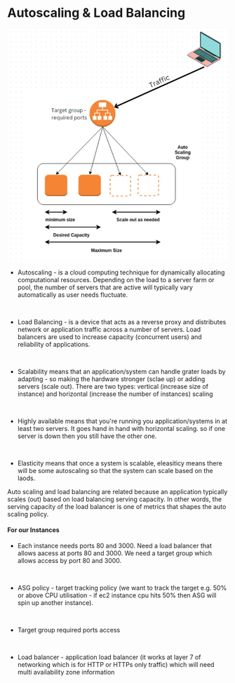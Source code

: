 # Autoscaling & Load Balancing

![](autoscaling.png)

- Autoscaling -  is a cloud computing technique for dynamically allocating computational resources. Depending on the load to a server farm or pool, the number of servers that are active will typically vary automatically as user needs fluctuate.
<br>

- Load Balancing - is a device that acts as a reverse proxy and distributes network or application traffic across a number of servers. Load balancers are used to increase capacity (concurrent users) and reliability of applications.
<br>

- Scalability means that an application/system can handle grater loads by adapting - so making the hardware stronger (sclae up) or adding servers (scale out). There are two types: vertical (increase size of instance) and horizontal (increase the number of instances) scaling
<br>

- Highly available means that you're running you application/systems in at least two servers. It goes hand in hand with horizontal scaling. so if one server is down then you still have the other one.
<br>

- Elasticity means that once a system is scalable, eleasiticy means there will be some autoscaling so that the system can scale based on the laods.

Auto scaling and load balancing are related because an application typically scales (out) based on load balancing serving capacity. In other words, the serving capacity of the load balancer is one of metrics that shapes the auto scaling policy.

#### For our Instances

- Each instance needs ports 80 and 3000. Need a load balancer that allows aacess at ports 80 and 3000. We need a target group which allows access by port 80 and 3000.
<br>

- ASG policy - target tracking policy (we want to track the target e.g. 50% or above CPU utilisation - if ec2 instance cpu hits 50% then ASG will spin up another instance).
<br>

- Target group required ports access
<br>

- Load balancer - application load balancer (it works at layer 7 of networking which is for HTTP or HTTPs only traffic) which will need multi availability zone information
